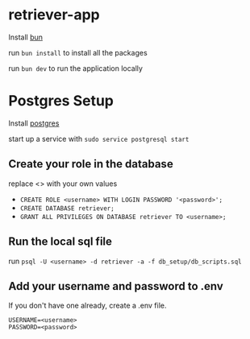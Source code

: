 # retriever-app

Install [bun](https://bun.sh/#)

run `bun install` to install all the packages

run `bun dev` to run the application locally

# Postgres Setup

Install [postgres](https://www.postgresql.org/download/)

start up a service with `sudo service postgresql start`

## Create your role in the database
replace <> with your own values

- `CREATE ROLE <username> WITH LOGIN PASSWORD '<password>';`
- `CREATE DATABASE retriever;`
- `GRANT ALL PRIVILEGES ON DATABASE retriever TO <username>;`

## Run the local sql file
run `psql -U <username> -d retriever -a -f db_setup/db_scripts.sql`

## Add your username and password to .env

If you don't have one already, create a .env file.
```
USERNAME=<username>
PASSWORD=<password>
```
